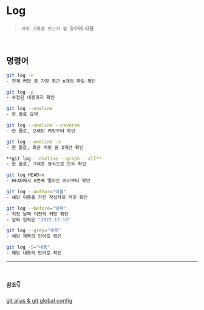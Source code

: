 # Log

> `커밋 기록을 보고자 할 경우`에 사용

<br/>

## 명령어

```bash
git log -n
- 전체 커밋 중 가장 최근 n개의 파일 확인

git log -p
- 수정된 내용까지 확인

git log --oneline
- 한 줄로 요약

git log --oneline --reverse
- 한 줄로, 오래된 커밋부터 확인

git log --oneline -3
- 한 줄로, 최근 커밋 중 3개만 확인

**git log --oneline --graph --all**
- 한 줄로, 그래프 형식으로 모두 확인

git log HEAD~n
- HEAD에서 n번째 떨어진 아이부터 확인

git log --author="이름"
- 해당 이름을 가진 작성자의 커밋 확인

git log --before="날짜"
- 지정 날짜 이전의 커밋 확인
- 날짜 입력은 "2022-12-19"

git log --grep="제목"
- 해당 제목의 단어로 확인

git log -S="내용"
- 해당 내용의 단어로 확인
```

---

<br/>

#### 참조👇

[git alias & git global config](https://teddylee777.github.io/git/study-git-1)
